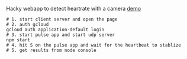 Hacky webapp to detect heartrate with a camera
[demo](https://www.youtube.com/watch?v=VcHessb7o9M)
```
# 1. start client server and open the page
# 2. auth gcloud
gcloud auth application-default login
# 3. start pulse app and start udp server
npm start
# 4. hit S on the pulse app and wait for the heartbeat to stablize
# 5. get results from node console
```